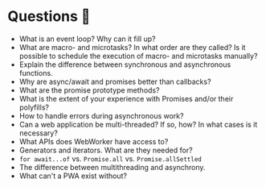 # Questions 🤔

- What is an event loop? Why can it fill up?
- What are macro- and microtasks? In what order are they called? Is it possible to schedule the execution of macro- and microtasks manually?
- Explain the difference between synchronous and asynchronous functions.
- Why are async/await and promises better than callbacks?
- What are the promise prototype methods?
- What is the extent of your experience with Promises and/or their polyfills?
- How to handle errors during asynchronous work?
- Can a web application be multi-threaded? If so, how? In what cases is it necessary?
- What APIs does WebWorker have access to?
- Generators and iterators. What are they needed for?
- `for await...of` vs. `Promise.all` vs. `Promise.allSettled`
- The difference between multithreading and asynchrony.
- What can't a PWA exist without?

